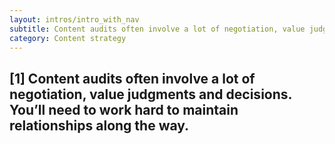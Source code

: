 ```yaml
---
layout: intros/intro_with_nav
subtitle: Content audits often involve a lot of negotiation, value judgments and decisions. You’ll need to work hard to maintain relationships along the way.
category: Content strategy
---
```


## [1] Content audits often involve a lot of negotiation, value judgments and decisions. You’ll need to work hard to maintain relationships along the way.
